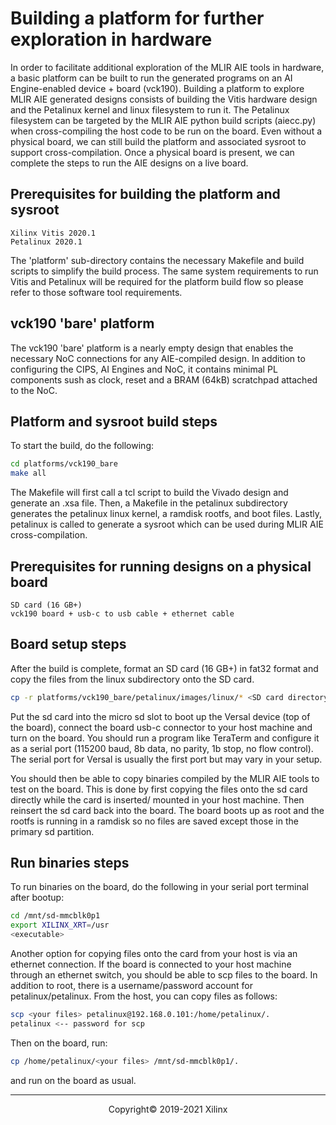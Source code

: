 # Building a platform for further exploration in hardware

In order to facilitate additional exploration of the MLIR AIE tools in hardware, a basic platform can be built to run the generated programs on an AI Engine-enabled device + board (vck190). Building a platform to explore MLIR AIE generated designs consists of building the Vitis hardware design and the Petalinux kernel and linux filesystem to run it. The Petalinux filesystem can be targeted by the MLIR AIE python build scripts (aiecc.py) when cross-compiling the host code to be run on the board. Even without a physical board, we can still build the platform and associated sysroot to support cross-compilation. Once a physical board is present, we can complete the steps to run the AIE designs on a live board.

## Prerequisites for building the platform and sysroot

```
Xilinx Vitis 2020.1
Petalinux 2020.1
```

The 'platform' sub-directory contains the necessary Makefile and build scripts to simplify the build process. The same system requirements to run Vitis and Petalinux will be required for the platform build flow so please refer to those software tool requirements.

## vck190 'bare' platform

The vck190 'bare' platform is a nearly empty design that enables the necessary NoC connections for any AIE-compiled design. In addition to configuring the CIPS, AI Engines and NoC, it contains minimal PL components sush as clock, reset and a BRAM (64kB) scratchpad attached to the NoC. 


## Platform and sysroot build steps

To start the build, do the following:
```sh
cd platforms/vck190_bare
make all
```

The Makefile will first call a tcl script to build the Vivado design and generate an .xsa file. Then, a Makefile in the petalinux subdirectory generates the petalinux linux kernel, a ramdisk rootfs, and boot files. Lastly, petalinux is called to generate a sysroot which can be used during MLIR AIE cross-compilation. 

## Prerequisites for running designs on a physical board

```
SD card (16 GB+)
vck190 board + usb-c to usb cable + ethernet cable
```

## Board setup steps
After the build is complete, format an SD card (16 GB+) in fat32 format and copy the files from the linux subdirectory onto the SD card.
```sh
cp -r platforms/vck190_bare/petalinux/images/linux/* <SD card directory>
```
Put the sd card into the micro sd slot to boot up the Versal device (top of the board), connect the board usb-c connector to your host machine and turn on the board. You should run a program like TeraTerm and configure it as a serial port (115200 baud, 8b data, no parity, 1b stop, no flow control). The serial port for Versal is usually the first port but may vary in your setup.

You should then be able to copy binaries compiled by the MLIR AIE tools to test on the board. This is done by first copying the files onto the sd card directly while the card is inserted/ mounted in your host machine. Then reinsert the sd card back into the board. The board boots up as root and the rootfs is running in a ramdisk so no files are saved except those in the primary sd partition. 


## Run binaries steps

To run binaries on the board, do the following in your serial port terminal after bootup:
```sh
cd /mnt/sd-mmcblk0p1
export XILINX_XRT=/usr
<executable>
```

Another option for copying files onto the card from your host is via an ethernet connection. If the board is connected to your host machine through an ethernet switch, you should be able to scp files to the board. In addition to root, there is a username/password account for petalinux/petalinux. From the host, you can copy files as follows:
```sh
scp <your files> petalinux@192.168.0.101:/home/petalinux/.
petalinux <-- password for scp
```
Then on the board, run:
```sh
cp /home/petalinux/<your files> /mnt/sd-mmcblk0p1/.
```
and run on the board as usual.

-----

<p align="center">Copyright&copy; 2019-2021 Xilinx</p>
